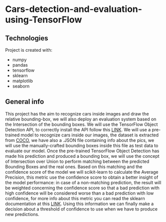 # Cars-detection-and-evaluation-using-TensorFlow

## Technologies
Project is created with:
* numpy
* pandas
* tensorflow
* sklearn
* matplotlib
* seaborn

## General info
This project has the aim to recognize cars inside images and draw the relative bounding-box, we will also deploy an evaluation system based on the Intersection of the bounding boxes.
We will use the TensorFlow Object Detection API, to correctly install the API follow this [LINK](https://tensorflow-object-detection-api-tutorial.readthedocs.io/en/latest/install.html#tensorflow-object-detection-api-installation).
We will use a pre-trained model to recognize cars inside our images, the dataset is extracted from [COCO](https://cocodataset.org/#download), we have also a .JSON file containing info about the pics, we will use the manually-crafted bounding boxes inside this file as test data to evaluate our model.
Once the pre-trained TensorFlow Object Detection has made his prediction and produced a bounding box, we will use the concept of Intersection over Union to perform matching between the predicted Bounding Boxes and the real ones.
Based on this matching and the confidence score of the model we will scikit-learn to calculate the Average Precision, this metric use the confidence score to obtain a better insight of the model performance:
in case of a non-matching prediction, the result will be weighted concerning the confidence score so that
a bad prediction with high confidence will be considered worse than a bad prediction with low confidence, for more info about this metric you can read the sklearn documentation at this [LINK](https://scikit-learn.org/stable/modules/generated/sklearn.metrics.average_precision_score.html).
Using this information we can finally make a decision about a threshold of confidence to use when we have to produce new predictions.
